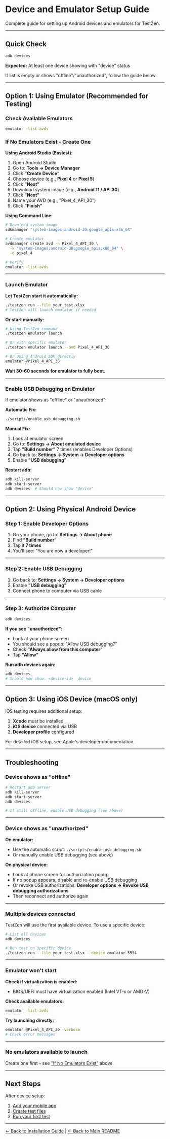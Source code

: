 # Device and Emulator Setup Guide

Complete guide for setting up Android devices and emulators for TestZen.

---

## Quick Check

```bash
adb devices
```

**Expected:** At least one device showing with "device" status

If list is empty or shows "offline"/"unauthorized", follow the guide below.

---

## Option 1: Using Emulator (Recommended for Testing)

### Check Available Emulators

```bash
emulator -list-avds
```

### If No Emulators Exist - Create One

**Using Android Studio (Easiest):**

1. Open Android Studio
2. Go to: **Tools → Device Manager**
3. Click **"Create Device"**
4. Choose device (e.g., **Pixel 4** or **Pixel 5**)
5. Click **"Next"**
6. Download system image (e.g., **Android 11 / API 30**)
7. Click **"Next"**
8. Name your AVD (e.g., "Pixel_4_API_30")
9. Click **"Finish"**

**Using Command Line:**
```bash
# Download system image
sdkmanager "system-images;android-30;google_apis;x86_64"

# Create emulator
avdmanager create avd -n Pixel_4_API_30 \
  -k "system-images;android-30;google_apis;x86_64" \
  -d pixel_4

# Verify
emulator -list-avds
```

---

### Launch Emulator

**Let TestZen start it automatically:**
```bash
./testzen run --file your_test.xlsx
# TestZen will launch emulator if needed
```

**Or start manually:**
```bash
# Using TestZen command
./testzen emulator launch

# Or with specific emulator
./testzen emulator launch --avd Pixel_4_API_30

# Or using Android SDK directly
emulator @Pixel_4_API_30
```

**Wait 30-60 seconds for emulator to fully boot.**

---

### Enable USB Debugging on Emulator

If emulator shows as "offline" or "unauthorized":

**Automatic Fix:**
```bash
./scripts/enable_usb_debugging.sh
```

**Manual Fix:**
1. Look at emulator screen
2. Go to: **Settings → About emulated device**
3. Tap **"Build number"** 7 times (enables Developer Options)
4. Go back to: **Settings → System → Developer options**
5. Enable **"USB debugging"**

**Restart adb:**
```bash
adb kill-server
adb start-server
adb devices  # Should now show "device"
```

---

## Option 2: Using Physical Android Device

### Step 1: Enable Developer Options

1. On your phone, go to: **Settings → About phone**
2. Find **"Build number"**
3. Tap it **7 times**
4. You'll see: "You are now a developer!"

---

### Step 2: Enable USB Debugging

1. Go back to: **Settings → System → Developer options**
2. Enable **"USB debugging"**
3. Connect phone to computer via USB cable

---

### Step 3: Authorize Computer

```bash
adb devices
```

**If you see "unauthorized":**
- Look at your phone screen
- You should see a popup: "Allow USB debugging?"
- Check **"Always allow from this computer"**
- Tap **"Allow"**

**Run adb devices again:**
```bash
adb devices
# Should now show: <device-id>  device
```

---

## Option 3: Using iOS Device (macOS only)

iOS testing requires additional setup:

1. **Xcode** must be installed
2. **iOS device** connected via USB
3. **Developer profile** configured

For detailed iOS setup, see Apple's developer documentation.

---

## Troubleshooting

### Device shows as "offline"

```bash
# Restart adb server
adb kill-server
adb start-server
adb devices

# If still offline, enable USB debugging (see above)
```

---

### Device shows as "unauthorized"

**On emulator:**
- Use the automatic script: `./scripts/enable_usb_debugging.sh`
- Or manually enable USB debugging (see above)

**On physical device:**
- Look at phone screen for authorization popup
- If no popup appears, disable and re-enable USB debugging
- Or revoke USB authorizations: **Developer options → Revoke USB debugging authorizations**
- Then reconnect and authorize again

---

### Multiple devices connected

TestZen will use the first available device. To use a specific device:

```bash
# List all devices
adb devices

# Run test on specific device
./testzen run --file your_test.xlsx --device emulator-5554
```

---

### Emulator won't start

**Check if virtualization is enabled:**
- BIOS/UEFI must have virtualization enabled (Intel VT-x or AMD-V)

**Check available emulators:**
```bash
emulator -list-avds
```

**Try launching directly:**
```bash
emulator @Pixel_4_API_30 -verbose
# Check error messages
```

---

### No emulators available to launch

Create one first - see ["If No Emulators Exist"](#if-no-emulators-exist---create-one) above.

---

## Next Steps

After device setup:

1. [Add your mobile app](../README.md#add-your-app)
2. [Create test files](test-creation.md)
3. [Run your first test](../README.md#run-tests)

---

[← Back to Installation Guide](installation.md) | [← Back to Main README](../README.md)
